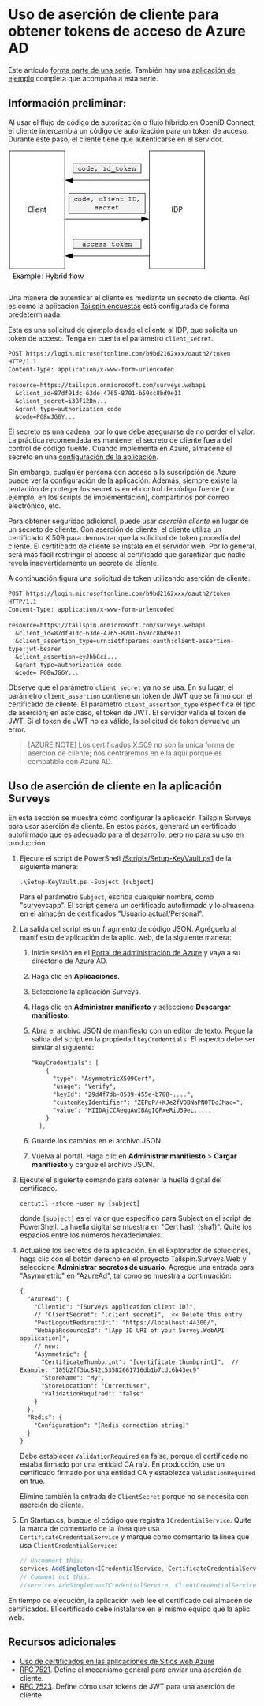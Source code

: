 <properties
   pageTitle="Uso de aserción de cliente para obtener tokens de acceso de Azure AD | Microsoft Azure"
   description="Uso de aserción de cliente para obtener tokens de acceso de Azure AD."
   services=""
   documentationCenter="na"
   authors="MikeWasson"
   manager="roshar"
   editor=""
   tags=""/>

<tags
   ms.service="guidance"
   ms.devlang="dotnet"
   ms.topic="article"
   ms.tgt_pltfrm="na"
   ms.workload="na"
   ms.date="02/16/2016"
   ms.author="mwasson"/>

# Uso de aserción de cliente para obtener tokens de acceso de Azure AD

Este artículo [forma parte de una serie]. También hay una [aplicación de ejemplo] completa que acompaña a esta serie.

## Información preliminar:

Al usar el flujo de código de autorización o flujo híbrido en OpenID Connect, el cliente intercambia un código de autorización para un token de acceso. Durante este paso, el cliente tiene que autenticarse en el servidor.

![Secreto del cliente](media/guidance-multitenant-identity/client-secret.png)

Una manera de autenticar el cliente es mediante un secreto de cliente. Así es como la aplicación [Tailspin encuestas][Surveys] está configurada de forma predeterminada.

Esta es una solicitud de ejemplo desde el cliente al IDP, que solicita un token de acceso. Tenga en cuenta el parámetro `client_secret`.

```
POST https://login.microsoftonline.com/b9bd2162xxx/oauth2/token HTTP/1.1
Content-Type: application/x-www-form-urlencoded

resource=https://tailspin.onmicrosoft.com/surveys.webapi
  &client_id=87df91dc-63de-4765-8701-b59cc8bd9e11
  &client_secret=i3Bf12Dn...
  &grant_type=authorization_code
  &code=PG8wJG6Y...
```

El secreto es una cadena, por lo que debe asegurarse de no perder el valor. La práctica recomendada es mantener el secreto de cliente fuera del control de código fuente. Cuando implementa en Azure, almacene el secreto en una [configuración de la aplicación][configure-web-app].

Sin embargo, cualquier persona con acceso a la suscripción de Azure puede ver la configuración de la aplicación. Además, siempre existe la tentación de proteger los secretos en el control de código fuente (por ejemplo, en los scripts de implementación), compartirlos por correo electrónico, etc.

Para obtener seguridad adicional, puede usar _aserción cliente_ en lugar de un secreto de cliente. Con aserción de cliente, el cliente utiliza un certificado X.509 para demostrar que la solicitud de token procedía del cliente. El certificado de cliente se instala en el servidor web. Por lo general, será más fácil restringir el acceso al certificado que garantizar que nadie revela inadvertidamente un secreto de cliente.

A continuación figura una solicitud de token utilizando aserción de cliente:

```
POST https://login.microsoftonline.com/b9bd2162xxx/oauth2/token HTTP/1.1
Content-Type: application/x-www-form-urlencoded

resource=https://tailspin.onmicrosoft.com/surveys.webapi
  &client_id=87df91dc-63de-4765-8701-b59cc8bd9e11
  &client_assertion_type=urn:ietf:params:oauth:client-assertion-type:jwt-bearer
  &client_assertion=eyJhbGci...
  &grant_type=authorization_code
  &code= PG8wJG6Y...
```

Observe que el parámetro `client_secret` ya no se usa. En su lugar, el parámetro `client_assertion` contiene un token de JWT que se firmó con el certificado de cliente. El parámetro `client_assertion_type` especifica el tipo de aserción; en este caso, el token de JWT. El servidor valida el token de JWT. Si el token de JWT no es válido, la solicitud de token devuelve un error.

> [AZURE.NOTE] Los certificados X.509 no son la única forma de aserción de cliente; nos centraremos en ella aquí porque es compatible con Azure AD.

## Uso de aserción de cliente en la aplicación Surveys

En esta sección se muestra cómo configurar la aplicación Tailspin Surveys para usar aserción de cliente. En estos pasos, generará un certificado autofirmado que es adecuado para el desarrollo, pero no para su uso en producción.

1. Ejecute el script de PowerShell [/Scripts/Setup-KeyVault.ps1][Setup-KeyVault] de la siguiente manera:

    ```
    .\Setup-KeyVault.ps -Subject [subject]
    ```

    Para el parámetro `Subject`, escriba cualquier nombre, como "surveysapp". El script genera un certificado autofirmado y lo almacena en el almacén de certificados "Usuario actual/Personal".

2. La salida del script es un fragmento de código JSON. Agréguelo al manifiesto de aplicación de la aplic. web, de la siguiente manera:

    1. Inicie sesión en el [Portal de administración de Azure][azure-management-portal] y vaya a su directorio de Azure AD.

    2. Haga clic en **Aplicaciones**.

    3. Seleccione la aplicación Surveys.

    4.	Haga clic en **Administrar manifiesto** y seleccione **Descargar manifiesto**.

    5.	Abra el archivo JSON de manifiesto con un editor de texto. Pegue la salida del script en la propiedad `keyCredentials`. El aspecto debe ser similar al siguiente:

        ```    
        "keyCredentials": [
            {
              "type": "AsymmetricX509Cert",
              "usage": "Verify",
              "keyId": "29d4f7db-0539-455e-b708-....",
              "customKeyIdentifier": "ZEPpP/+KJe2fVDBNaPNOTDoJMac=",
              "value": "MIIDAjCCAeqgAwIBAgIQFxeRiU59eL.....
            }
          ],
         ```

    6.	Guarde los cambios en el archivo JSON.

    7.	Vuelva al portal. Haga clic en **Administrar manifiesto** > **Cargar manifiesto** y cargue el archivo JSON.

3. Ejecute el siguiente comando para obtener la huella digital del certificado.

    ```
    certutil -store -user my [subject]
    ```

    donde `[subject]` es el valor que especificó para Subject en el script de PowerShell. La huella digital se muestra en "Cert hash (sha1)". Quite los espacios entre los números hexadecimales.

4. Actualice los secretos de la aplicación. En el Explorador de soluciones, haga clic con el botón derecho en el proyecto Tailspin.Surveys.Web y seleccione **Administrar secretos de usuario**. Agregue una entrada para "Asymmetric" en "AzureAd", tal como se muestra a continuación:

    ```
    {
      "AzureAd": {
        "ClientId": "[Surveys application client ID]",
        // "ClientSecret": "[client secret]",  << Delete this entry
        "PostLogoutRedirectUri": "https://localhost:44300/",
        "WebApiResourceId": "[App ID URI of your Survey.WebAPI application]",
        // new:
        "Asymmetric": {
          "CertificateThumbprint": "[certificate thumbprint]",  // Example: "105b2ff3bc842c53582661716db1b7cdc6b43ec9"
          "StoreName": "My",
          "StoreLocation": "CurrentUser",
          "ValidationRequired": "false"
        }
      },
      "Redis": {
        "Configuration": "[Redis connection string]"
      }
    }
    ```

    Debe establecer `ValidationRequired` en false, porque el certificado no estaba firmado por una entidad CA raíz. En producción, use un certificado firmado por una entidad CA y establezca `ValidationRequired` en true.

    Elimine también la entrada de `ClientSecret` porque no se necesita con aserción de cliente.

5. En Startup.cs, busque el código que registra `ICredentialService`. Quite la marca de comentario de la línea que usa `CertificateCredentialService` y marque como comentario la línea que usa `ClientCredentialService`:

    ```csharp
    // Uncomment this:
    services.AddSingleton<ICredentialService, CertificateCredentialService>();
    // Comment out this:
    //services.AddSingleton<ICredentialService, ClientCredentialService>();
    ```

En tiempo de ejecución, la aplicación web lee el certificado del almacén de certificados. El certificado debe instalarse en el mismo equipo que la aplic. web.

## Recursos adicionales

- [Uso de certificados en las aplicaciones de Sitios web Azure][using-certs-in-websites]
- [RFC 7521][RFC7521]. Define el mecanismo general para enviar una aserción de cliente.
- [RFC 7523][RFC7523]. Define cómo usar tokens de JWT para una aserción de cliente.


<!-- Links -->
[configure-web-app]: ../app-service-web/web-sites-configure.md
[azure-management-portal]: https://manage.windowsazure.com
[RFC7521]: https://tools.ietf.org/html/rfc7521
[RFC7523]: https://tools.ietf.org/html/rfc7523
[Setup-KeyVault]: https://github.com/Azure-Samples/guidance-identity-management-for-multitenant-apps/blob/master/scripts/Setup-KeyVault.ps1
[Surveys]: guidance-multitenant-identity-tailspin.md
[using-certs-in-websites]: https://azure.microsoft.com/blog/using-certificates-in-azure-websites-applications/
[forma parte de una serie]: guidance-multitenant-identity.md
[aplicación de ejemplo]: https://github.com/Azure-Samples/guidance-identity-management-for-multitenant-apps

<!---HONumber=AcomDC_0302_2016-->